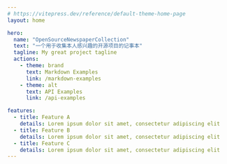 ```yaml
---
# https://vitepress.dev/reference/default-theme-home-page
layout: home

hero:
  name: "OpenSourceNewspaperCollection"
  text: "一个用于收集本人感兴趣的开源项目的记事本"
  tagline: My great project tagline
  actions:
    - theme: brand
      text: Markdown Examples
      link: /markdown-examples
    - theme: alt
      text: API Examples
      link: /api-examples

features:
  - title: Feature A
    details: Lorem ipsum dolor sit amet, consectetur adipiscing elit
  - title: Feature B
    details: Lorem ipsum dolor sit amet, consectetur adipiscing elit
  - title: Feature C
    details: Lorem ipsum dolor sit amet, consectetur adipiscing elit
---
```


